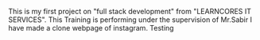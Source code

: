 This is my first project on "full stack development" from "LEARNCORES IT SERVICES".
This Training is performing under the supervision of Mr.Sabir
I have made a clone webpage of instagram.
Testing